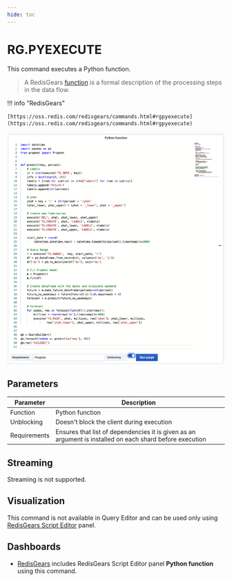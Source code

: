 ```yaml
---
hide: toc
---
```


# RG.PYEXECUTE

This command executes a Python function.

> A RedisGears [function](https://oss.redis.com/redisgears/functions.html#function) is a formal description of the processing steps in the data flow.

!!! info "RedisGears"

    [https://oss.redis.com/redisgears/commands.html#rgpyexecute](https://oss.redis.com/redisgears/commands.html#rgpyexecute)

![RG.PYEXECUTE](../../images/redis-app/panels/gears-panel.png)

## Parameters

| Parameter    | Description                                                                                              |
| ------------ | -------------------------------------------------------------------------------------------------------- |
| Function     | Python function                                                                                          |
| Unblocking   | Doesn't block the client during execution                                                                |
| Requirements | Ensures that list of dependencies it is given as an argument is installed on each shard before execution |

## Streaming

Streaming is not supported.

## Visualization

This command is not available in Query Editor and can be used only using [RedisGears Script Editor](../../redis-app/panels/redis-gears-panel.md) panel.

## Dashboards

- [RedisGears](../../redis-app/dashboards/redis-gears.md) includes RedisGears Script Editor panel **Python function** using this command.
